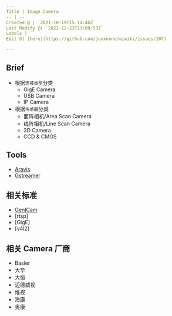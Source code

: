 ```yaml
---
Title | Image Camera
-- | --
Created @ | `2021-10-19T15:14:46Z`
Last Modify @| `2022-12-23T13:09:53Z`
Labels | ``
Edit @| [here](https://github.com/junxnone/aiwiki/issues/107)

---
```

## Brief

- 根据`连接类型`分类
  - GigE Camera
  - USB Camera
  - IP Camera
- 根据`传感器`分类
  - 面阵相机/Area Scan Camera
  - 线阵相机/Line Scan Camera
  - 3D Camera
  - CCD & CMOS

## Tools
- [Aravis](/Aravis)
- [Gstreamer](/Gstreamer)

## 相关标准

- [GenICam](/GenICam)
- [rtsp]
- [GigE]
- [v4l2]



## 相关 Camera 厂商

- Basler
- 大华
- 大恒
- 迈德威视
- 维视
- 海康
- 奥康

